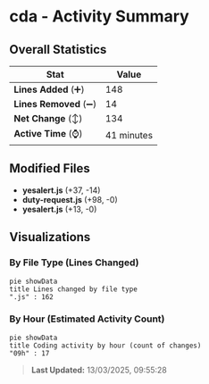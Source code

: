 # cda - Activity Summary 

## Overall Statistics

| Stat                   | Value                                                             |
| ---------------------- | ----------------------------------------------------------------- |
| **Lines Added** (➕)   | 148                                          |
| **Lines Removed** (➖) | 14                                        |
| **Net Change** (↕)    | 134                |
| **Active Time** (⌚)   | 41 minutes |


## Modified Files
- **yesalert.js** (+37, -14)
- **duty-request.js** (+98, -0)
- **yesalert.js** (+13, -0)

## Visualizations

### By File Type (Lines Changed)

```mermaid
pie showData
title Lines changed by file type
".js" : 162
```

### By Hour (Estimated Activity Count)

```mermaid
pie showData
title Coding activity by hour (count of changes)
"09h" : 17
```


> **Last Updated:** 13/03/2025, 09:55:28